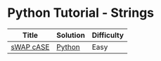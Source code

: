 # Python Tutorial - Strings

| Title | Solution | Difficulty |
| ----- | -------- | ---------- |
| [sWAP cASE](https://www.hackerrank.com/challenges/swap-case) | [Python](./sWAP%20cASE/main.py) | Easy |
